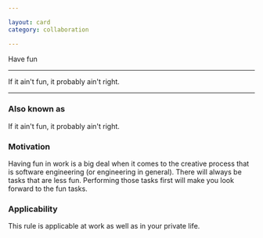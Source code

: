 ```yaml
---

layout: card
category: collaboration

---
```


Have fun

---

If it ain't fun, it probably ain't right.

---

### Also known as

If it ain't fun, it probably ain't right.

### Motivation

Having fun in work is a big deal when it comes to the creative process that is software engineering (or engineering in general). There will always be tasks that are less fun. Performing those tasks first will make you look forward to the fun tasks.

### Applicability

This rule is applicable at work as well as in your private life.
